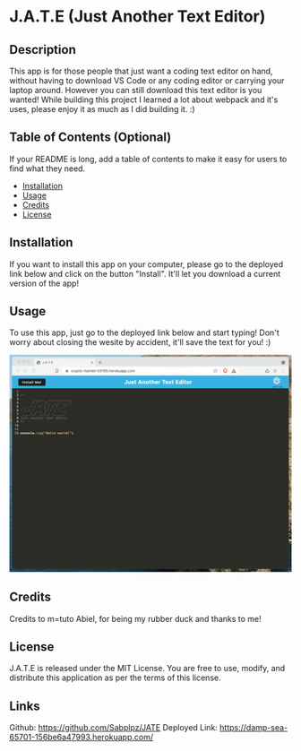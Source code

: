# J.A.T.E (Just Another Text Editor)

## Description

This app is for those people that just want a coding text editor on hand, without having to download VS Code or any coding editor or carrying your laptop around. However you can still download this text editor is you wanted! While building this project I learned a lot about webpack and it's uses, please enjoy it as much as I did building it. :)
## Table of Contents (Optional)

If your README is long, add a table of contents to make it easy for users to find what they need.

- [Installation](#installation)
- [Usage](#usage)
- [Credits](#credits)
- [License](#license)

## Installation

If you want to install this app on your computer, please go to the deployed link below and click on the button "Install". It'll let you download a current version of the app!

## Usage

To use this app, just go to the deployed link below and start typing! Don't worry about closing the wesite by accident, it'll save the text for you! :)

![Demo](assets/00-demo.gif)

## Credits

Credits to m=tuto Abiel, for being my rubber duck and thanks to me! 

## License

J.A.T.E is released under the MIT License. You are free to use, modify, and distribute this application as per the terms of this license.

## Links

Github: https://github.com/Sabplpz/JATE
Deployed Link: https://damp-sea-65701-156be6a47993.herokuapp.com/
